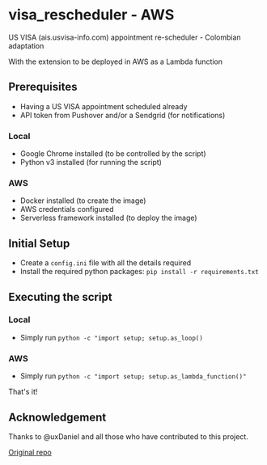 # visa_rescheduler - AWS

US VISA (ais.usvisa-info.com) appointment re-scheduler - Colombian adaptation

With the extension to be deployed in AWS as a Lambda function

## Prerequisites

- Having a US VISA appointment scheduled already
- API token from Pushover and/or a Sendgrid (for notifications)

### Local

- Google Chrome installed (to be controlled by the script)
- Python v3 installed (for running the script)

### AWS

- Docker installed (to create the image)
- AWS credentials configured
- Serverless framework installed (to deploy the image)

## Initial Setup

- Create a `config.ini` file with all the details required
- Install the required python packages: `pip install -r requirements.txt`

## Executing the script

### Local
- Simply run `python -c "import setup; setup.as_loop()`

### AWS
- Simply run `python -c "import setup; setup.as_lambda_function()"`


That's it!

## Acknowledgement

Thanks to @uxDaniel and all those who have contributed to this project.

[Original repo](https://github.com/uxDaniel/visa_rescheduler)
